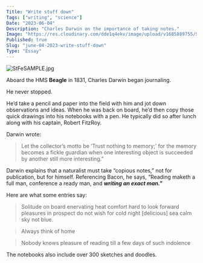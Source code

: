 ```yaml
---
Title: "Write stuff down"
Tags: ["writing", "science"]
Date: "2023-06-04"
Description: "Charles Darwin on the importance of taking notes."
Image: "https://res.cloudinary.com/dde1q4ekv/image/upload/v1685889755/StFeSAMPLE_fmww2y.jpg"
Published: true
Slug: "june-04-2023-write-stuff-down"
Type: "Essay"
---
```

![StFeSAMPLE.jpg](Write%20stuff%20down%20fbdc2f1d21e545b8a2e7a676797f5648/StFeSAMPLE.jpg)

Aboard the HMS ******Beagle****** in 1831, Charles Darwin began journaling.

He never stopped.

He’d take a pencil and paper into the field with him and jot down observations and ideas. When he was back on board, he’d then copy those quick drawings into his notebooks with a pen. He typically did so after lunch along with his captain, Robert FitzRoy.

Darwin wrote:

> Let the collector’s motto be ‘Trust nothing to memory;’ for the memory becomes a fickle guardian when one interesting object is succeeded by another still more interesting.”
>

Darwin explains that a naturalist must take “copious notes,” not for publication, but for himself. Referencing Bacon, he says, “Reading maketh a full man, conference a ready man, and *************writing an exact man.”*************

Here are what some entries say:

> Solitude on board enervating heat comfort hard to look forward pleasures in prospect do not wish for cold night [delicious] sea calm sky not blue.
>

> Always think of home
>

> Nobody knows pleasure of reading till a few days of such indolence
>

The notebooks also include over 300 sketches and doodles.
